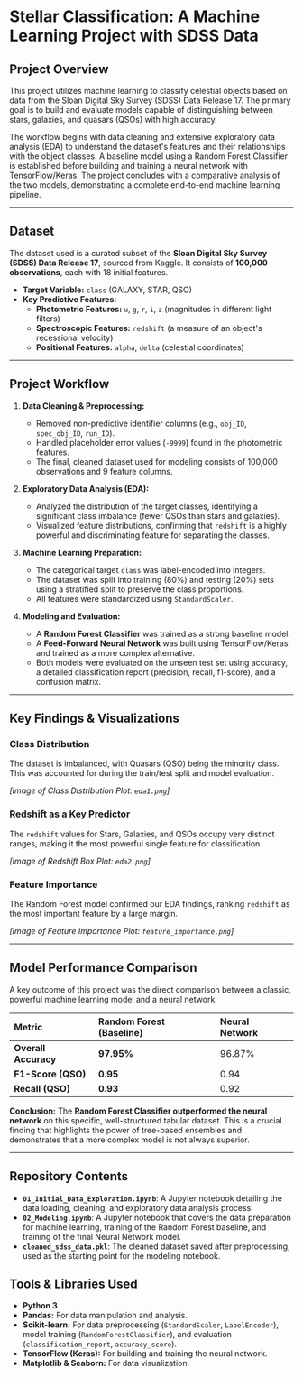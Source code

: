 # Stellar Classification: A Machine Learning Project with SDSS Data

## Project Overview

This project utilizes machine learning to classify celestial objects based on data from the Sloan Digital Sky Survey (SDSS) Data Release 17. The primary goal is to build and evaluate models capable of distinguishing between stars, galaxies, and quasars (QSOs) with high accuracy.

The workflow begins with data cleaning and extensive exploratory data analysis (EDA) to understand the dataset's features and their relationships with the object classes. A baseline model using a Random Forest Classifier is established before building and training a neural network with TensorFlow/Keras. The project concludes with a comparative analysis of the two models, demonstrating a complete end-to-end machine learning pipeline.

---

## Dataset

The dataset used is a curated subset of the **Sloan Digital Sky Survey (SDSS) Data Release 17**, sourced from Kaggle. It consists of **100,000 observations**, each with 18 initial features.

* **Target Variable:** `class` (GALAXY, STAR, QSO)
* **Key Predictive Features:**
    * **Photometric Features:** `u`, `g`, `r`, `i`, `z` (magnitudes in different light filters)
    * **Spectroscopic Features:** `redshift` (a measure of an object's recessional velocity)
    * **Positional Features:** `alpha`, `delta` (celestial coordinates)

---

## Project Workflow

1.  **Data Cleaning & Preprocessing:**
    * Removed non-predictive identifier columns (e.g., `obj_ID`, `spec_obj_ID`, `run_ID`).
    * Handled placeholder error values (`-9999`) found in the photometric features.
    * The final, cleaned dataset used for modeling consists of 100,000 observations and 9 feature columns.

2.  **Exploratory Data Analysis (EDA):**
    * Analyzed the distribution of the target classes, identifying a significant class imbalance (fewer QSOs than stars and galaxies).
    * Visualized feature distributions, confirming that `redshift` is a highly powerful and discriminating feature for separating the classes.

3.  **Machine Learning Preparation:**
    * The categorical target `class` was label-encoded into integers.
    * The dataset was split into training (80%) and testing (20%) sets using a stratified split to preserve the class proportions.
    * All features were standardized using `StandardScaler`.

4.  **Modeling and Evaluation:**
    * A **Random Forest Classifier** was trained as a strong baseline model.
    * A **Feed-Forward Neural Network** was built using TensorFlow/Keras and trained as a more complex alternative.
    * Both models were evaluated on the unseen test set using accuracy, a detailed classification report (precision, recall, f1-score), and a confusion matrix.

---

## Key Findings & Visualizations

### Class Distribution
The dataset is imbalanced, with Quasars (QSO) being the minority class. This was accounted for during the train/test split and model evaluation.

*[Image of Class Distribution Plot: `eda1.png`]*

### Redshift as a Key Predictor
The `redshift` values for Stars, Galaxies, and QSOs occupy very distinct ranges, making it the most powerful single feature for classification.

*[Image of Redshift Box Plot: `eda2.png`]*

### Feature Importance
The Random Forest model confirmed our EDA findings, ranking `redshift` as the most important feature by a large margin.

*[Image of Feature Importance Plot: `feature_importance.png`]*

---

## Model Performance Comparison

A key outcome of this project was the direct comparison between a classic, powerful machine learning model and a neural network.

| Metric | Random Forest (Baseline) | Neural Network |
| :--- | :--- | :--- |
| **Overall Accuracy** | **97.95%** | 96.87% |
| **F1-Score (QSO)** | **0.95** | 0.94 |
| **Recall (QSO)** | **0.93** | 0.92 |

**Conclusion:** The **Random Forest Classifier outperformed the neural network** on this specific, well-structured tabular dataset. This is a crucial finding that highlights the power of tree-based ensembles and demonstrates that a more complex model is not always superior.

---

## Repository Contents

* **`01_Initial_Data_Exploration.ipynb`**: A Jupyter notebook detailing the data loading, cleaning, and exploratory data analysis process.
* **`02_Modeling.ipynb`**: A Jupyter notebook that covers the data preparation for machine learning, training of the Random Forest baseline, and training of the final Neural Network model.
* **`cleaned_sdss_data.pkl`**: The cleaned dataset saved after preprocessing, used as the starting point for the modeling notebook.

## Tools & Libraries Used

* **Python 3**
* **Pandas:** For data manipulation and analysis.
* **Scikit-learn:** For data preprocessing (`StandardScaler`, `LabelEncoder`), model training (`RandomForestClassifier`), and evaluation (`classification_report`, `accuracy_score`).
* **TensorFlow (Keras):** For building and training the neural network.
* **Matplotlib & Seaborn:** For data visualization.
